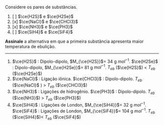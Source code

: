 Considere os pares de substâncias.

1. [ ] $\ce{H2S}$ e $\ce{H2Se}$
2. [x] $\ce{NaCl}$ e $\ce{CHCl3}$
3. [x] $\ce{NH3}$ e $\ce{PH3}$
4. [ ] $\ce{SiH4}$ e $\ce{SiF4}$

**Assinale** a alternativa em que a primeira substância apresenta maior temperatura de ebulição.

---

1. $\ce{H2S}$ : Dipolo-dipolo, $M_{\ce{H2S}}$= 34 g $mol^{-1}$. $\ce{H2Se}$ : Dipolo-dipolo, $M_{\ce{H2Se}}$= 81 g $mol^{-1}$. $T_{eb}$ ($\ce{H2S}$) < $T_{eb}$ ($\ce{H2Se}$)
2. $\ce{NaCl}$ : Ligação iônica. $\ce{CHCl3}$ : Dipolo-dipolo. $T_{eb}$ ($\ce{NaCl}$ ) > $T_{eb}$ ($\ce{CHCl3}$)
3. $\ce{NH3}$ : Ligações de hidrogênio. $\ce{PH3}$ : Dipolo-dipolo. $T_{eb}$ ($\ce{NH3}$) > $T_{eb}$ ($\ce{PH3}$)
4. $\ce{SiH4}$ : Ligações de London, $M_{\ce{SiH4}}$= 32 g $mol^{-1}$. $\ce{SiF4}$ : Ligações de London, $M_{\ce{SiF4}}$= 104 g $mol^{-1}$. $T_{eb}$ ($\ce{SiH4}$)< $T_{eb}$ ($\ce{SiF4}$)
